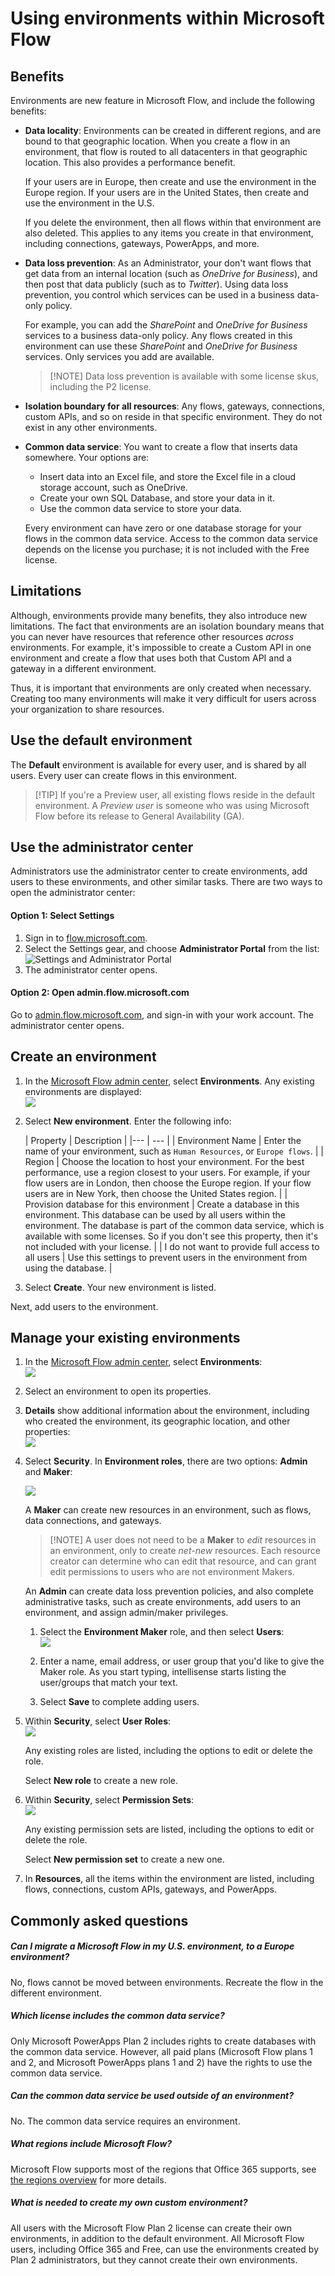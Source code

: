<properties
    pageTitle="Environment overview for Administrators | Microsoft Flow"
    description="Using, creating, and managing environments in Microsoft Flow"
    services=""
    suite="flow"
    documentationCenter="na"
    authors="sunaysv"
    manager="anneta"
    editor=""
    tags=""/>

<tags
   ms.service="flow"
   ms.devlang="na"
   ms.topic="article"
   ms.tgt_pltfrm="na"
   ms.workload="na"
   ms.date="10/20/2016"
   ms.author="sunayv"/>

# Using environments within Microsoft Flow


## Benefits
Environments are new feature in Microsoft Flow, and include the following benefits: 

- **Data locality**: Environments can be created in different regions, and are bound to that geographic location. When you create a flow in an environment, that flow is routed to all datacenters in that geographic location. This also provides a performance benefit. 

	If your users are in Europe, then create and use the environment in the Europe region. If your users are in the United States, then create and use the environment in the U.S. 

	If you delete the environment, then all flows within that environment are also deleted. This applies to any items you create in that environment, including connections, gateways, PowerApps, and more.

- **Data loss prevention**: As an Administrator, your don't want flows that get data from an internal location (such as *OneDrive for Business*), and then post that data publicly (such as to *Twitter*). Using data loss prevention, you control which services can be used in a business data-only policy. 

	For example, you can add the *SharePoint* and *OneDrive for Business* services to a business data-only policy. Any flows created in this environment can use these *SharePoint* and *OneDrive for Business* services. Only services you add are available. 

	> [!NOTE] Data loss prevention is available with some license skus, including the P2 license. 

- **Isolation boundary for all resources**: Any flows, gateways, connections, custom APIs, and so on reside in that specific environment. They do not exist in any other environments. 

- **Common data service**: You want to create a flow that inserts data somewhere. Your options are:

	- Insert data into an Excel file, and store the Excel file in a cloud storage account, such as OneDrive.
	- Create your own SQL Database, and store your data in it.
	- Use the common data service to store your data.

	Every environment can have zero or one database storage for your flows in the common data service. Access to the common data service depends on the license you purchase; it is not included with the Free license.

## Limitations

Although, environments provide many benefits, they also introduce new limitations. The fact that environments are an isolation boundary means that you can never have resources that reference other resources *across* environments. For example, it's impossible to create a Custom API in one environment and create a flow that uses both that Custom API and a gateway in a different environment.

Thus, it is important that environments are only created when necessary. Creating too many environments will make it very difficult for users across your organization to share resources.

## Use the default environment

The **Default** environment is available for every user, and is shared by all users. Every user can create flows in this environment.

> [!TIP] If you're a Preview user, all existing flows reside in the default environment. A *Preview user* is someone who was using Microsoft Flow before its release to General Availability (GA). 

## Use the administrator center
Administrators use the administrator center to create environments, add users to these environments, and other similar tasks. There are two ways to open the administrator center:

#### Option 1: Select Settings

1. Sign in to [flow.microsoft.com](https://flow.microsoft.com).
2. Select the Settings gear, and choose **Administrator Portal** from the list:  
![Settings and Administrator Portal](./media/environments-overview-admin/settings.png)
3. The administrator center opens.

#### Option 2: Open admin.flow.microsoft.com

Go to [admin.flow.microsoft.com](https://admin.flow.microsoft.com), and sign-in with your work account. The administrator center opens.


## Create an environment

1. In the [Microsoft Flow admin center](https://admin.flow.microsoft.com), select **Environments**. Any existing environments are displayed:  
![](./media/environments-overview-admin/environments-list.png)

2. Select **New environment**. Enter the following info:

	| Property | Description |
|--- | --- |
| Environment Name | Enter the name of your environment, such as `Human Resources`, or `Europe flows`. |
| Region | Choose the location to host your environment. For the best performance, use a region closest to your users. For example, if your flow users are in London, then choose the Europe region. If your flow users are in New York, then choose the United States region. |
| Provision database for this environment | Create a database in this environment. This database can be used by all users within the environment. The database is part of the common data service, which is available with some licenses. So if you don't see this property, then it's not included with your license. |
| I do not want to provide full access to all users | Use this settings to prevent users in the environment from using the database. |

3. Select **Create**. Your new environment is listed. 

Next, add users to the environment.

## Manage your existing environments

1. In the [Microsoft Flow admin center](https://admin.flow.microsoft.com), select **Environments**:  
![](./media/environments-overview-admin/select-environments.png)  
2. Select an environment to open its properties. 
3. **Details** show additional information about the environment, including who created the environment, its geographic location, and other properties:  
![](./media/environments-overview-admin/open-environment.png)

4. Select **Security**. In **Environment roles**, there are two options: **Admin** and **Maker**:  

	![](./media/environments-overview-admin/environment-roles.png)

	A **Maker** can create new resources in an environment, such as flows, data connections, and gateways. 

	> [!NOTE] A user does not need to be a **Maker** to *edit* resources in an environment, only to create *net-new* resources. Each resource creator can determine who can edit that resource, and can grant edit permissions to users who are not environment Makers.

	An **Admin** can create data loss prevention policies, and also complete administrative tasks, such as create environments, add users to an environment, and assign admin/maker privileges.  

	1. Select the **Environment Maker** role, and then select **Users**:  
	![](./media/environments-overview-admin/add-environment-maker.png)

	2. Enter a name, email address, or user group that you'd like to give the Maker role. As you start typing, intellisense starts listing the user/groups that match your text. 
	3. Select **Save** to complete adding users. 
5. Within **Security**, select **User Roles**:  
	![](./media/environments-overview-admin/security-user-roles.png)

	Any existing roles are listed, including the options to edit or delete the role. 

	Select **New role** to create a new role. 

6. Within **Security**, select **Permission Sets**:  
	![](./media/environments-overview-admin/security-permission-set.png)

	Any existing permission sets are listed, including the options to edit or delete the role. 

	Select **New permission set** to create a new one. 

7. In **Resources**, all the items within the environment are listed, including flows, connections, custom APIs, gateways, and PowerApps. 


## Commonly asked questions

##### Can I migrate a Microsoft Flow in my U.S. environment, to a Europe environment?
No, flows cannot be moved between environments. Recreate the flow in the different environment.

##### Which license includes the common data service?
Only Microsoft PowerApps Plan 2 includes rights to create databases with the common data service. However, all paid plans (Microsoft Flow plans 1 and 2, and Microsoft PowerApps plans 1 and 2) have the rights to use the common data service.

##### Can the common data service be used outside of an environment?
No. The common data service requires an environment.

##### What regions include Microsoft Flow?
Microsoft Flow supports most of the regions that Office 365 supports, see [the regions overview](regions-overview.md) for more details.

##### What is needed to create my own custom environment?
All users with the Microsoft Flow Plan 2 license can create their own environments, in addition to the default environment. All Microsoft Flow users, including Office 365 and Free, can use the environments created by Plan 2 administrators, but they cannot create their own environments. 
